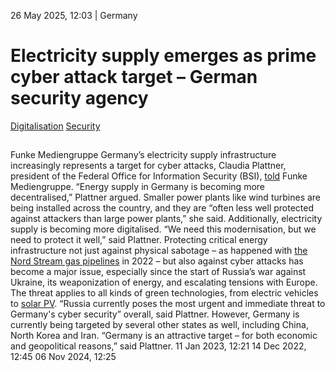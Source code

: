 26 May 2025, 12:03
| 
Germany
# Electricity supply emerges as prime cyber attack target – German security agency
[Digitalisation](https://www.cleanenergywire.org/topics/Digitalisation) [Security](https://www.cleanenergywire.org/topics/Security)
## 
Funke Mediengruppe 
Germany’s electricity supply infrastructure increasingly represents a target for cyber attacks, Claudia Plattner, president of the Federal Office for Information Security (BSI), [told](https://www.waz.de/politik/article409072111/deutschland-ist-im-visier-von-china-und-russland.html) Funke Mediengruppe.
“Energy supply in Germany is becoming more decentralised,” Plattner argued. Smaller power plants like wind turbines are being installed across the country, and they are “often less well protected against attackers than large power plants,” she said. Additionally, electricity supply is becoming more digitalised. “We need this modernisation, but we need to protect it well,” said Plattner.
Protecting critical energy infrastructure not just against physical sabotage – as happened with [the Nord Stream gas pipelines](https://www.cleanenergywire.org/news/leaks-both-nord-stream-gas-pipelines-put-european-authorities-alert) in 2022 – but also against cyber attacks has become a major issue, especially since the start of Russia’s war against Ukraine, its weaponization of energy, and escalating tensions with Europe. The threat applies to all kinds of green technologies, from electric vehicles to [solar PV](https://www.cleanenergywire.org/news/solar-pv-hardware-opens-door-chinese-interference-german-power-supply-security-agency).
“Russia currently poses the most urgent and immediate threat to Germany's cyber security” overall, said Plattner. However, Germany is currently being targeted by several other states as well, including China, North Korea and Iran. “Germany is an attractive target – for both economic and geopolitical reasons,” said Plattner.
11 Jan 2023, 12:21
14 Dec 2022, 12:45
06 Nov 2024, 12:25
